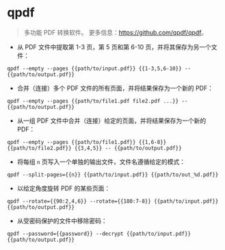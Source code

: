 # qpdf

> 多功能 PDF 转换软件。
> 更多信息：<https://github.com/qpdf/qpdf>。

- 从 PDF 文件中提取第 1-3 页，第 5 页和第 6-10 页，并将其保存为另一个文件：

`qpdf --empty --pages {{path/to/input.pdf}} {{1-3,5,6-10}} -- {{path/to/output.pdf}}`

- 合并（连接）多个 PDF 文件的所有页面，并将结果保存为一个新的 PDF：

`qpdf --empty --pages {{path/to/file1.pdf file2.pdf ...}} -- {{path/to/output.pdf}}`

- 从一组 PDF 文件中合并（连接）给定的页面，并将结果保存为一个新的 PDF：

`qpdf --empty --pages {{path/to/file1.pdf}} {{1,6-8}} {{path/to/file2.pdf}} {{3,4,5}} -- {{path/to/output.pdf}}`

- 将每组 `n` 页写入一个单独的输出文件，文件名遵循给定的模式：

`qpdf --split-pages={{n}} {{path/to/input.pdf}} {{path/to/out_%d.pdf}}`

- 以给定角度旋转 PDF 的某些页面：

`qpdf --rotate={{90:2,4,6}} --rotate={{180:7-8}} {{path/to/input.pdf}} {{path/to/output.pdf}}`

- 从受密码保护的文件中移除密码：

`qpdf --password={{password}} --decrypt {{path/to/input.pdf}} {{path/to/output.pdf}}`